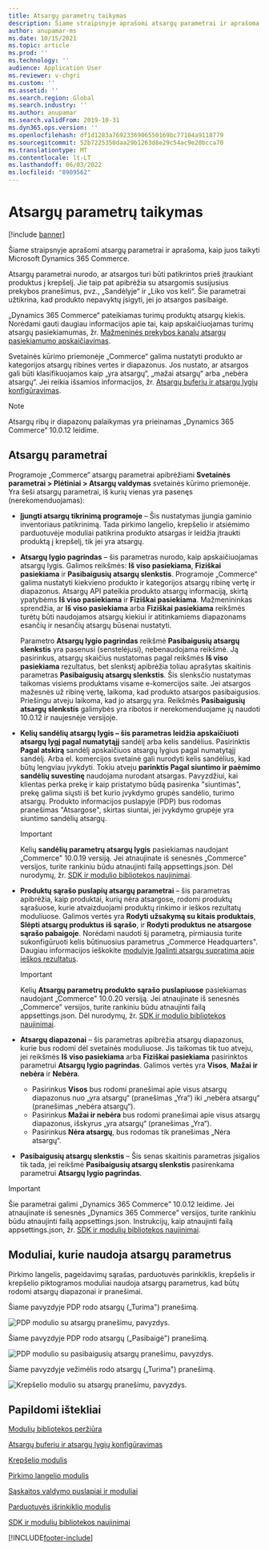 ```yaml
---
title: Atsargų parametrų taikymas
description: Šiame straipsnyje aprašomi atsargų parametrai ir aprašoma, kaip juos taikyti Microsoft Dynamics 365 Commerce.
author: anupamar-ms
ms.date: 10/15/2021
ms.topic: article
ms.prod: ''
ms.technology: ''
audience: Application User
ms.reviewer: v-chgri
ms.custom: ''
ms.assetid: ''
ms.search.region: Global
ms.search.industry: ''
ms.author: anupamar
ms.search.validFrom: 2019-10-31
ms.dyn365.ops.version: ''
ms.openlocfilehash: df1d1283a7692336906550169bc77104a9118779
ms.sourcegitcommit: 52b7225350daa29b1263d8e29c54ac9e20bcca70
ms.translationtype: MT
ms.contentlocale: lt-LT
ms.lasthandoff: 06/03/2022
ms.locfileid: "8909562"
---
```

# <a name="apply-inventory-settings"></a>Atsargų parametrų taikymas

[!include [banner](includes/banner.md)]

Šiame straipsnyje aprašomi atsargų parametrai ir aprašoma, kaip juos taikyti Microsoft Dynamics 365 Commerce.

Atsargų parametrai nurodo, ar atsargos turi būti patikrintos prieš įtraukiant produktus į krepšelį. Jie taip pat apibrėžia su atsargomis susijusius prekybos pranešimus, pvz., „Sandėlyje“ ir „Liko vos keli“. Šie parametrai užtikrina, kad produkto nepavyktų įsigyti, jei jo atsargos pasibaigė.

„Dynamics 365 Commerce“ pateikiamas turimų produktų atsargų kiekis. Norėdami gauti daugiau informacijos apie tai, kaip apskaičiuojamas turimų atsargų pasiekiamumas, žr. [Mažmeninės prekybos kanalų atsargų pasiekiamumo apskaičiavimas](calculated-inventory-retail-channels.md).

Svetainės kūrimo priemonėje „Commerce“ galima nustatyti produkto ar kategorijos atsargų ribines vertes ir diapazonus. Jos nustato, ar atsargos gali būti klasifikuojamos kaip „yra atsargų“, „mažai atsargų“ arba „nebėra atsargų“. Jei reikia išsamios informacijos, žr. [Atsargų buferių ir atsargų lygių konfigūravimas](inventory-buffers-levels.md).

> [!NOTE]
> Atsargų ribų ir diapazonų palaikymas yra prieinamas „Dynamics 365 Commerce“ 10.0.12 leidime.

## <a name="inventory-settings"></a>Atsargų parametrai

Programoje „Commerce“ atsargų parametrai apibrėžiami **Svetainės parametrai \> Plėtiniai \> Atsargų valdymas** svetainės kūrimo priemonėje. Yra šeši atsargų parametrai, iš kurių vienas yra pasenęs (nerekomenduojamas):

- **Įjungti atsargų tikrinimą programoje** – Šis nustatymas įjungia gaminio inventoriaus patikrinimą. Tada pirkimo langelio, krepšelio ir atsiėmimo parduotuvėje moduliai patikrina produkto atsargas ir leidžia įtraukti produktą į krepšelį, tik jei yra atsargų.
- **Atsargų lygio pagrindas** – šis parametras nurodo, kaip apskaičiuojamas atsargų lygis. Galimos reikšmės: **Iš viso pasiekiama**, **Fiziškai pasiekiama** ir **Pasibaigusių atsargų slenkstis**. Programoje „Commerce“ galima nustatyti kiekvieno produkto ir kategorijos atsargų ribinę vertę ir diapazonus. Atsargų API pateikia produkto atsargų informaciją, skirtą ypatybėms **Iš viso pasiekiama** ir **Fiziškai pasiekiama**. Mažmenininkas sprendžia, ar **Iš viso pasiekiama** arba **Fiziškai pasiekiama** reikšmės turėtų būti naudojamos atsargų kiekiui ir atitinkamiems diapazonams esančių ir nesančių atsargų būsenai nustatyti.

    Parametro **Atsargų lygio pagrindas** reikšmė **Pasibaigusių atsargų slenkstis** yra pasenusi (senstelėjusi), nebenaudojama reikšmė. Ją pasirinkus, atsargų skaičius nustatomas pagal reikšmės **Iš viso pasiekiama** rezultatus, bet slenkstį apibrėžia toliau aprašytas skaitinis parametras **Pasibaigusių atsargų slenkstis**. Šis slenksčio nustatymas taikomas visiems produktams visame e-komercijos saite. Jei atsargos mažesnės už ribinę vertę, laikoma, kad produkto atsargos pasibaigusios. Priešingu atveju laikoma, kad jo atsargų yra. Reikšmės **Pasibaigusių atsargų slenkstis** galimybės yra ribotos ir nerekomenduojame jų naudoti 10.0.12 ir naujesnėje versijoje.

- **Kelių sandėlių atsargų lygis – šis parametras leidžia apskaičiuoti atsargų lygį pagal numatytąjį** sandėlį arba kelis sandėlius. Pasirinktis **Pagal atskirą** sandėlį apskaičiuos atsargų lygius pagal numatytąjį sandėlį. Arba el. komercijos svetainė gali nurodyti kelis sandėlius, kad būtų lengviau įvykdyti. Tokiu atveju **parinktis Pagal siuntimo ir paėmimo sandėlių suvestinę** naudojama nurodant atsargas. Pavyzdžiui, kai klientas perka prekę ir kaip pristatymo būdą pasirenka "siuntimas", prekę galima siųsti iš bet kurio įvykdymo grupės sandėlio, turimo atsargų. Produkto informacijos puslapyje (PDP) bus rodomas pranešimas "Atsargose", skirtas siuntai, jei įvykdymo grupėje yra siuntimo sandėlių atsargų. 

    > [!IMPORTANT] 
    > Kelių **sandėlių parametrų atsargų lygis** pasiekiamas naudojant „Commerce" 10.0.19 versiją. Jei atnaujinate iš senesnės „Commerce” versijos, turite rankiniu būdu atnaujinti failą appsettings.json. Dėl nurodymų, žr. [SDK ir modulio bibliotekos naujinimai](e-commerce-extensibility/sdk-updates.md#update-the-appsettingsjson-file).

- **Produktų sąrašo puslapių atsargų parametrai** – šis parametras apibrėžia, kaip produktai, kurių nėra atsargose, rodomi produktų sąrašuose, kurie atvaizduojami produktų rinkimo ir ieškos rezultatų moduliuose. Galimos vertės yra **Rodyti užsakymą su kitais produktais**, **Slėpti atsargų produktus iš sąrašo**, ir **Rodyti produktus ne atsargose sąrašo pabaigoje**. Norėdami naudoti šį parametrą, pirmiausia turite sukonfigūruoti kelis būtinuosius parametrus „Commerce Headquarters". Daugiau informacijos ieškokite [modulyje Įgalinti atsargų supratimą apie ieškos rezultatus](search-result-module.md#enable-inventory-awareness-for-the-search-results-module).

    > [!IMPORTANT] 
    > Kelių **Atsargų parametrų produkto sąrašo puslapiuose** pasiekiamas naudojant „Commerce" 10.0.20 versiją. Jei atnaujinate iš senesnės „Commerce” versijos, turite rankiniu būdu atnaujinti failą appsettings.json. Dėl nurodymų, žr. [SDK ir modulio bibliotekos naujinimai](e-commerce-extensibility/sdk-updates.md#update-the-appsettingsjson-file).

- **Atsargų diapazonai** – šis parametras apibrėžia atsargų diapazonus, kurie bus rodomi dėl svetainės moduliuose. Jis taikomas tik tuo atveju, jei reikšmės **Iš viso pasiekiama** arba **Fiziškai pasiekiama** pasirinktos parametrui **Atsargų lygio pagrindas**. Galimos vertės yra **Visos**, **Mažai ir nebėra** ir **Nebėra**.

    - Pasirinkus **Visos** bus rodomi pranešimai apie visus atsargų diapazonus nuo „yra atsargų“ (pranešimas „Yra“) iki „nebėra atsargų“ (pranešimas „nebėra atsargų“).
    - Pasirinkus **Mažai ir nebėra** bus rodomi pranešimai apie visus atsargų diapazonus, išskyrus „yra atsargų“ (pranešimas „Yra“).
    - Pasirinkus **Nėra atsargų**, bus rodomas tik pranešimas „Nėra atsargų“.

- **Pasibaigusių atsargų slenkstis** – Šis senas skaitinis parametras įsigalios tik tada, jei reikšmė **Pasibaigusių atsargų slenkstis** pasirenkama parametrui **Atsargų lygio pagrindas**.

> [!IMPORTANT] 
> Šie parametrai galimi „Dynamics 365 Commerce” 10.0.12 leidime. Jei atnaujinate iš senesnės „Dynamics 365 Commerce” versijos, turite rankiniu būdu atnaujinti failą appsettings.json. Instrukcijų, kaip atnaujinti failą appsettings.json, žr. [SDK ir modulių bibliotekos naujinimai](e-commerce-extensibility/sdk-updates.md#update-the-appsettingsjson-file).

## <a name="modules-that-use-inventory-settings"></a>Moduliai, kurie naudoja atsargų parametrus

Pirkimo langelis, pageidavimų sąrašas, parduotuvės parinkiklis, krepšelis ir krepšelio piktogramos moduliai naudoja atsargų parametrus, kad būtų rodomi atsargų diapazonai ir pranešimai.

Šiame pavyzdyje PDP rodo atsargų („Turima") pranešimą.

![PDP modulio su atsargų pranešimu, pavyzdys.](./media/pdp-InStock.png)

Šiame pavyzdyje PDP rodo atsargų („Pasibaigė") pranešimą.

![PDP modulio su pasibaigusių atsargų pranešimu, pavyzdys.](./media/pdp-outofstock.png)

Šiame pavyzdyje vežimėlis rodo atsargų („Turima") pranešimą.

![Krepšelio modulio su atsargų pranešimu, pavyzdys.](./media/cart-instock.png)

## <a name="additional-resources"></a>Papildomi ištekliai

[Modulių bibliotekos peržiūra](starter-kit-overview.md)

[Atsargų buferių ir atsargų lygių konfigūravimas](inventory-buffers-levels.md)

[Krepšelio modulis](add-cart-module.md)

[Pirkimo langelio modulis](add-buy-box.md)

[Sąskaitos valdymo puslapiai ir moduliai](account-management.md)

[Parduotuvės išrinkiklio modulis](store-selector.md)

[SDK ir modulių bibliotekos naujinimai](e-commerce-extensibility/sdk-updates.md)


[!INCLUDE[footer-include](../includes/footer-banner.md)]
